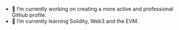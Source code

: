 - 🔭 I’m currently working on creating a more active and professional Github profile.
- 🌱 I’m currently learning Solidity, Web3 and the EVM.

